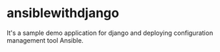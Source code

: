 # ansiblewithdjango

It's a sample demo application for django and deploying configuration management tool Ansible.
